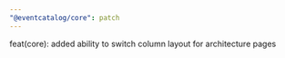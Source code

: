 ```yaml
---
"@eventcatalog/core": patch
---
```


feat(core): added ability to switch column layout for architecture pages
